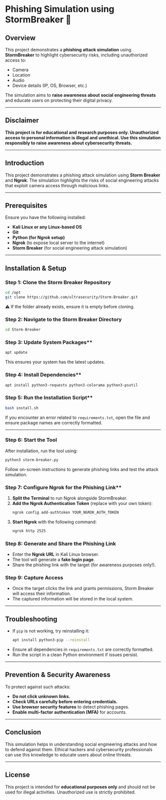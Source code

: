 # Phishing Simulation using StormBreaker 🚨

## Overview  
This project demonstrates a **phishing attack simulation** using **StormBreaker** to highlight cybersecurity risks, including unauthorized access to:  
- Camera  
- Location  
- Audio  
- Device details (IP, OS, Browser, etc.)  

The simulation aims to **raise awareness about social engineering threats** and educate users on protecting their digital privacy.

---

## Disclaimer
**This project is for educational and research purposes only. Unauthorized access to personal information is illegal and unethical. Use this simulation responsibly to raise awareness about cybersecurity threats.**

---

## Introduction
This project demonstrates a phishing attack simulation using **Storm Breaker** and **Ngrok**. The simulation highlights the risks of social engineering attacks that exploit camera access through malicious links.

---

## Prerequisites
Ensure you have the following installed:
- **Kali Linux or any Linux-based OS**
- **Git**
- **Python (for Ngrok setup)**
- **Ngrok** (to expose local server to the internet)
- **Storm Breaker** (for social engineering attack simulation)

---

## Installation & Setup
### Step 1: Clone the Storm Breaker Repository
```bash
cd /opt
git clone https://github.com/ultrasecurity/Storm-Breaker.git
```

⚠️ If the folder already exists, ensure it is empty before cloning.


### Step 2: Navigate to the Storm Breaker Directory
```bash
cd Storm-Breaker
```

### Step 3: Update System Packages**  
```bash
apt update
```

This ensures your system has the latest updates.

### Step 4: Install Dependencies**  
```bash
apt install python3-requests python3-colorama python3-psutil
```

### Step 5: Run the Installation Script**  
```bash
bash install.sh
```
If you encounter an error related to `requirements.txt`, open the file and ensure package names are correctly formatted.

---

### Step 6: Start the Tool
After installation, run the tool using: 
```bash
python3 storm-breaker.py
```
Follow on-screen instructions to generate phishing links and test the attack simulation.

### Step 7: Configure Ngrok for the Phishing Link**  
1. **Split the Terminal** to run Ngrok alongside StormBreaker.
2. **Add the Ngrok Authentication Token** (replace with your own token):  
   ```bash
   ngrok config add-authtoken YOUR_NGROK_AUTH_TOKEN
   ```
3. **Start Ngrok** with the following command:  
   ```bash
   ngrok http 2525
   ```

### Step 8: Generate and Share the Phishing Link
- Enter the **Ngrok URL** in Kali Linux browser.
- The tool will generate a **fake login page**.
- Share the phishing link with the target (for awareness purposes only!).

### Step 9: Capture Access
- Once the target clicks the link and grants permissions, Storm Breaker will access their information.
- The captured information will be stored in the local system.

---

## Troubleshooting  
- If `pip` is not working, try reinstalling it:
  ```bash
  apt install python3-pip --reinstall
  ```
- Ensure all dependencies in `requirements.txt` are correctly formatted.
- Run the script in a clean Python environment if issues persist.

---

## Prevention & Security Awareness
To protect against such attacks:
- **Do not click unknown links.**
- **Check URLs carefully before entering credentials.**
- **Use browser security features** to detect phishing pages.
- **Enable multi-factor authentication (MFA)** for accounts.

---

## Conclusion
This simulation helps in understanding social engineering attacks and how to defend against them. Ethical hackers and cybersecurity professionals can use this knowledge to educate users about online threats.

---

## License
This project is intended for **educational purposes only** and should not be used for illegal activities. Unauthorized use is strictly prohibited.
